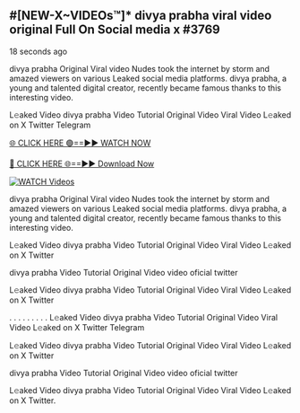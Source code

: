 ## #[NEW-X~VIDEOs™]* divya prabha viral video original Full On Social media x #3769

18 seconds ago

divya prabha Original Viral video Nudes took the internet by storm and amazed viewers on various Leaked social media platforms. divya prabha, a young and talented digital creator, recently became famous thanks to this interesting video.

L𝚎aked Video divya prabha Video Tutorial Original Video Viral Video L𝚎aked on X Twitter Telegram

[🌐 CLICK HERE 🟢==►► WATCH NOW](https://valovideo.net/valo-video/?bom)

[🔴 CLICK HERE 🌐==►► Download Now](https://valovideo.net/valo-video/?bom)

[![WATCH Videos](https://i.imgur.com/dJHk4Zq.gif)](https://valovideo.net/valo-video/?bom)

divya prabha Original Viral video Nudes took the internet by storm and amazed viewers on various Leaked social media platforms. divya prabha, a young and talented digital creator, recently became famous thanks to this interesting video.

L𝚎aked Video divya prabha Video Tutorial Original Video Viral Video L𝚎aked on X Twitter

divya prabha Video Tutorial Original Video video oficial twitter

L𝚎aked Video divya prabha Video Tutorial Original Video Viral Video L𝚎aked on X Twitter

. . . . . . . . . L𝚎aked Video divya prabha Video Tutorial Original Video Viral Video L𝚎aked on X Twitter Telegram

L𝚎aked Video divya prabha Video Tutorial Original Video Viral Video L𝚎aked on X Twitter

divya prabha Video Tutorial Original Video video oficial twitter

L𝚎aked Video divya prabha Video Tutorial Original Video Viral Video L𝚎aked on X Twitter.